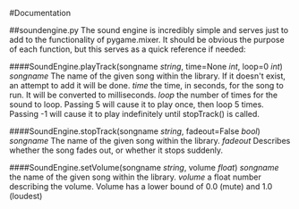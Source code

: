#Documentation

##soundengine.py
The sound engine is incredibly simple and serves just to add to the functionality of pygame.mixer. It should be obvious the purpose of each function, but this serves as a quick reference if needed:

####SoundEngine.playTrack(songname *string*, time=None *int*, loop=0 *int*)
*songname* The name of the given song within the library. If it doesn't exist, an attempt to add it will be done.
*time* the time, in seconds, for the song to run. It will be converted to milliseconds.
*loop* the number of times for the sound to loop. Passing 5 will cause it to play once, then loop 5 times. Passing -1 will cause it to play indefinitely until stopTrack() is called.

####SoundEngine.stopTrack(songname *string*, fadeout=False *bool*)
*songname* The name of the given song within the library.
*fadeout* Describes whether the song fades out, or whether it stops suddenly.

####SoundEngine.setVolume(songname *string*, volume *float*)
*songname* the name of the given song within the library.
*volume* a float number describing the volume. Volume has a lower bound of 0.0 (mute) and 1.0 (loudest)
